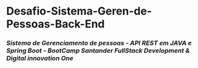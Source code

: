 # Desafio-Sistema-Geren-de-Pessoas-Back-End
### *Sistema de Gerenciamento de pessoas  - API REST em JAVA e Spring Boot  - BootCamp Santander FullStack Development & Digital innovation One*
